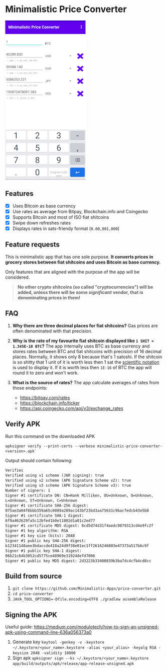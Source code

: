 # Minimalistic Price Converter

![App preview screenshot](doc/preview1.png)

## Features

- [x] Uses Bitcoin as base currency
- [x] Use rates as average from Bitpay, Blockchain.info and Coingecko
- [x] Supports Bitcoin and most of ISO fiat shitcoins
- [x] Swipe down refreshes rates 
- [x] Displays rates in sats-friendy format (`0.00,001,000`)

## Feature requests

This is minimalistic app that has one sole purpose. **It converts prices in grocery stores between
fiat shitcoins and uses Bitcoin as base currency.**

Only features that are aligned with the purpose of the app will be considered.

> **No other crypto shitcoins (so called "cryptocurrencies") will be added, unless there will be some *significant* vendor, that is denominating prices in them!**

## FAQ

1. **Why there are three decimal places for fiat shitcoins?**
   Gas prices are often denominated with that precision.

2. **Why is the rate of my favourite fiat shitcoin displayed like `1 SHIT = 1.345E-10 BTC`?**
   The app internally uses BTC as base currency and stores rates between BTC and fiat shitcoins with
   precision of 16 decimal places. Normally, it shows only 8 because that's 1 satoshi. If the
   shitcoin is so shitty that 1 unit of it is worth less then 1 sat
   the [scientific notation](https://en.wikipedia.org/wiki/Scientific_notation)
   is used to display it. If it is worth less then `1E-16` of BTC the app will round it to zero and
   won't work.

3. **What is the source of rates?** The app calculate averages of rates from those endpoints:
    - https://bitpay.com/rates
    - https://blockchain.info/ticker
    - https://api.coingecko.com/api/v3/exchange_rates

## Verify APK

Run this command on the downloaded APK

```
apksigner verify --print-certs --verbose minimalistic-price-converter-<version>.apk`
```

Output should contain following:

```
Verifies
Verified using v1 scheme (JAR signing): true
Verified using v2 scheme (APK Signature Scheme v2): true
Verified using v3 scheme (APK Signature Scheme v3): true
Number of signers: 1
Signer #1 certificate DN: CN=Hank Milliken, OU=Unknown, O=Unknown, L=Unknown, ST=Unknown, C=Unknown
Signer #1 certificate SHA-256 digest: 075ae3a04f6bbb359a65c0089a289ac143bf23bd3aa75631c9bacfedcb43e5b8
Signer #1 certificate SHA-1 digest: 6f9a462629fa5c12bfe41b0e11802d1a01c2ed77
Signer #1 certificate MD5 digest: 8cd5d74d31f4aedc9879313cd4e9fc2f
Signer #1 key algorithm: RSA
Signer #1 key size (bits): 2048
Signer #1 public key SHA-256 digest: b12341148aee3bdaccde418a24d9f38e01ec1ff2616246803e47373a517b6c9f
Signer #1 public key SHA-1 digest: 06b21c64b3052cd5775ce48969e31924defd7006
Signer #1 public key MD5 digest: 2d3223b33400839b3ba7dc4cfb4cd8cc
```

## Build from source

1. `git clone https://github.com/Minimalistic-Apps/price-converter.git`
2. `cd price-converter`
3. `JAVA_TOOL_OPTIONS=-Dfile.encoding=UTF8 ./gradlew assembleRelease`

## Signing the APK

Useful
guide: https://medium.com/modulotech/how-to-sign-an-unsigned-apk-using-command-line-636a056373a0

1. Generate
   key `keytool -genkey -v -keystore ~/.keystore/<your_name>.keystore -alias <your_alias> -keyalg RSA -keysize 2048 -validity 10000`
2. Sign
   apk `apksigner sign --ks ~/.keystore/<your_name>.keystore app/build/outputs/apk/release/app-release-unsigned.apk`
